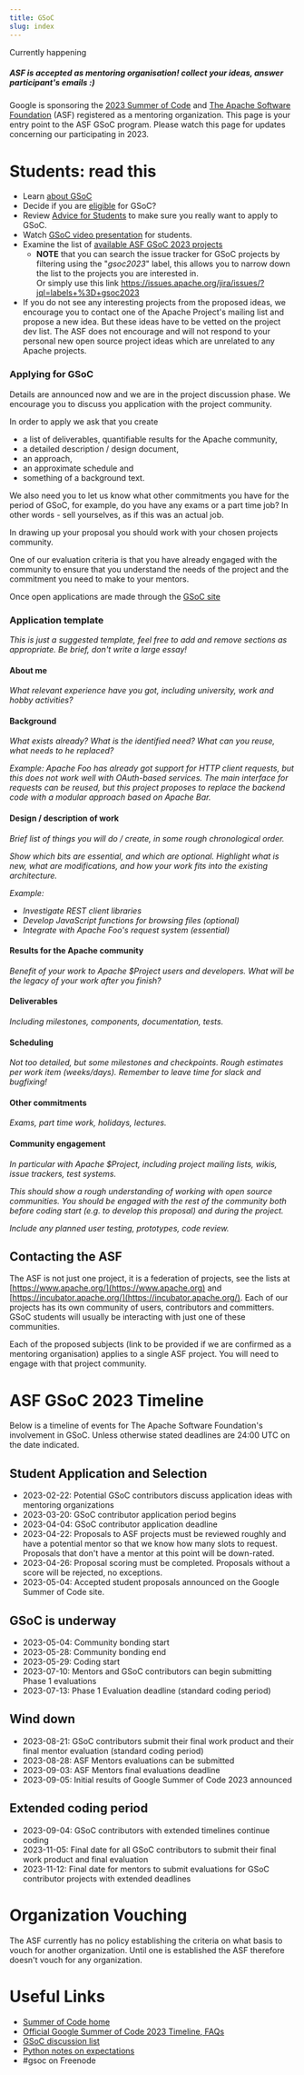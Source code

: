 ```yaml
---
title: GSoC
slug: index
---
```


<div class="card mb-3">
  <div class="card-header">
    Currently happening
  </div>
  <div class="card-body">
    <h5 class="card-title text-info">ASF is accepted as mentoring organisation! collect your ideas, answer participant's emails :)</h5>
  </div>
</div>

Google is sponsoring the [2023 Summer of Code](https://summerofcode.withgoogle.com/) and 
[The Apache Software Foundation](https://www.apache.org/) (ASF) registered as a mentoring organization.
This page is your entry point to the ASF GSoC program.
Please watch this page for updates concerning our participating in 2023.

<a name="GSoC-Students:readthis"></a>
# Students: read this

* Learn [about GSoC](https://summerofcode.withgoogle.com/about/)
* Decide if you are [eligible](https://summerofcode.withgoogle.com/get-started/) for GSoC?
* Review [Advice for Students](https://opensource.googleblog.com/2011/03/dos-and-donts-of-google-summer-of-code.html)
 to make sure you really want to apply to GSoC.
* Watch [GSoC video presentation](https://www.youtube.com/watch?v=S6IP_6HG2QE)
 for students.
* Examine the list of [available ASF GSoC 2023 projects](https://s.apache.org/gsoc2023ideas)
	* <span class="text-primary">**NOTE**</span> that you can search the issue tracker for GSoC projects by
filtering using the "*gsoc2023*" label, this allows you to narrow down the list
to the projects you are interested in.<br/>
Or simply use this link https://issues.apache.org/jira/issues/?jql=labels+%3D+gsoc2023
* If you do not see any interesting projects from the proposed ideas, we encourage you to contact one of the Apache Project's mailing list and propose a new idea. But these ideas have to be vetted on the project dev list. The ASF does not encourage and will not respond to your personal new open source project ideas which are unrelated to any Apache projects.

<a name="GSoC-ApplyingforGSoC"></a>
### Applying for GSoC

Details are announced now and we are in the project discussion phase. We encourage you to discuss you application with the project community.

In order to apply we ask that you create

* a list of deliverables, quantifiable results for the Apache community,
* a detailed description / design document,
* an approach,
* an approximate schedule and
* something of a background text.

We also need you to let us know what other commitments you
have for the period of GSoC, for example, do you have any exams or a part
time job? In other words - sell yourselves, as if this was an actual job. 

In drawing up your proposal you should work with your chosen projects
community.

One of our evaluation criteria is that you have already engaged
with the community to ensure that you understand the needs of the project
and the commitment you need to make to your mentors.

Once open applications are made through the [GSoC site](https://summerofcode.withgoogle.com/)

### Application template

_This is just a suggested template, feel free to add and remove sections as appropriate. Be brief, don't write a large essay!_

#### About me

_What relevant experience have you got, including university, work and hobby activities?_

#### Background

_What exists already? What is the identified need? What can you reuse, what needs to he replaced?_

_Example: Apache Foo has already got support for HTTP client requests, but this does not work well with OAuth-based services. The main interface for requests can be reused, but this project proposes to replace the backend code with a modular approach based on Apache Bar._

#### Design / description of work

_Brief list of things you will do / create, in some rough chronological order._

_Show which bits are essential, and which are optional. Highlight what is new, what are modifications, and how your work fits into the existing architecture._

_Example:_

* _Investigate REST client libraries_
* _Develop JavaScript functions for browsing files (optional)_
* _Integrate with Apache Foo's request system (essential)_


#### Results for the Apache community

_Benefit of your work to Apache $Project users and developers. What will be the legacy of your work after you finish?_

#### Deliverables

_Including milestones, components, documentation, tests._

#### Scheduling

_Not too detailed, but some milestones and checkpoints. Rough estimates per work item (weeks/days). Remember to leave time for slack and bugfixing!_

#### Other commitments

_Exams, part time work, holidays, lectures._

#### Community engagement

_In particular with Apache $Project, including project mailing lists, wikis, issue trackers, test systems._

_This should show a rough understanding of working with open source communities. You should be engaged with the rest of the community both before coding start (e.g. to develop this proposal) and during the project._

_Include any planned user testing, prototypes, code review._



<a name="GSoC-ContactingtheASF"></a>
## Contacting the ASF

The ASF is not just one project, it is a federation of projects, see the
lists at [https://www.apache.org/](https://www.apache.org) and [https://incubator.apache.org/](https://incubator.apache.org/). Each of our
projects has its own community of users, contributors and committers. GSoC
students will usually be interacting with just one of these communities. 

Each of the proposed subjects (link to be provided if we are confirmed as a
mentoring organisation) applies to a single ASF project. You will need to
engage with that project community.

<a name="GSoC-ASFGSoCTimeline"></a>
# ASF GSoC 2023 Timeline

Below is a timeline of events for The Apache Software Foundation's
involvement in GSoC. Unless otherwise stated deadlines are 24:00 UTC on the
date indicated.

<a name="GSoC-StudentApplicationandSelection"></a>
## Student Application and Selection

  - 2023-02-22: Potential GSoC contributors discuss application ideas with mentoring organizations
  - 2023-03-20: GSoC contributor application period begins
  - 2023-04-04: GSoC contributor application deadline
  - 2023-04-22: Proposals to ASF projects must be reviewed roughly and have a potential mentor so that we know how many slots to request. Proposals that don't have a mentor at this point will be down-rated.
  - 2023-04-26: Proposal scoring must be completed. Proposals without a score will be rejected, no exceptions.
  - 2023-05-04: Accepted student proposals announced on the Google Summer of Code site.

<a name="GSoC-GSocisunderway"></a>
## GSoC is underway

  - 2023-05-04: Community bonding start
  - 2023-05-28: Community bonding end
  - 2023-05-29: Coding start
  - 2023-07-10: Mentors and GSoC contributors can begin submitting Phase 1 evaluations
  - 2023-07-13: Phase 1 Evaluation deadline (standard coding period)
  
<a name="GSoC-Winddown"></a>
## Wind down

  - 2023-08-21: GSoC contributors submit their final work product and their final mentor evaluation (standard coding period)
  - 2023-08-28: ASF Mentors evaluations can be submitted
  - 2023-09-03: ASF Mentors final evaluations deadline
  - 2023-09-05: Initial results of Google Summer of Code 2023 announced

<a name="GSoC-Extended"></a>
## Extended coding period
  - 2023-09-04: GSoC contributors with extended timelines continue coding
  - 2023-11-05: Final date for all GSoC contributors to submit their final work product and final evaluation
  - 2023-11-12: Final date for mentors to submit evaluations for GSoC contributor projects with extended deadlines

<a name="GSoC-Vouching"></a>
# Organization Vouching

The ASF currently has no policy establishing the criteria on what basis to vouch for another organization. Until one is established the ASF therefore doesn't vouch for any organization.

<a name="GSoC-UsefulLinks"></a>
# Useful Links

 * [Summer of Code home](https://summerofcode.withgoogle.com)
 * [Official Google Summer of Code 2023 Timeline, FAQs](https://developers.google.com/open-source/gsoc/timeline)
 * [GSoC discussion list](https://groups.google.com/group/google-summer-of-code-discuss)
 * [Python notes on expectations](https://wiki.python.org/moin/SummerOfCode/Expectations)
 * \#gsoc on Freenode

